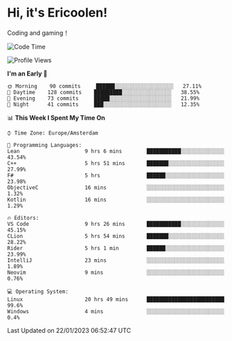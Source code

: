 # Hi, it's Ericoolen!
Coding and gaming！

<!--START_SECTION:waka-->
![Code Time](http://img.shields.io/badge/Code%20Time-640%20hrs%2013%20mins-blue)

![Profile Views](http://img.shields.io/badge/Profile%20Views-0-blue)

**I'm an Early 🐤** 

```text
🌞 Morning    90 commits     ██████░░░░░░░░░░░░░░░░░░░   27.11% 
🌆 Daytime    128 commits    █████████░░░░░░░░░░░░░░░░   38.55% 
🌃 Evening    73 commits     █████░░░░░░░░░░░░░░░░░░░░   21.99% 
🌙 Night      41 commits     ███░░░░░░░░░░░░░░░░░░░░░░   12.35%

```


📊 **This Week I Spent My Time On** 

```text
⌚︎ Time Zone: Europe/Amsterdam

💬 Programming Languages: 
Lean                     9 hrs 6 mins        ███████████░░░░░░░░░░░░░░   43.54% 
C++                      5 hrs 51 mins       ███████░░░░░░░░░░░░░░░░░░   27.99% 
F#                       5 hrs               ██████░░░░░░░░░░░░░░░░░░░   23.98% 
ObjectiveC               16 mins             ░░░░░░░░░░░░░░░░░░░░░░░░░   1.32% 
Kotlin                   16 mins             ░░░░░░░░░░░░░░░░░░░░░░░░░   1.29%

🔥 Editors: 
VS Code                  9 hrs 26 mins       ███████████░░░░░░░░░░░░░░   45.15% 
CLion                    5 hrs 54 mins       ███████░░░░░░░░░░░░░░░░░░   28.22% 
Rider                    5 hrs 1 min         ██████░░░░░░░░░░░░░░░░░░░   23.99% 
IntelliJ                 23 mins             ░░░░░░░░░░░░░░░░░░░░░░░░░   1.89% 
Neovim                   9 mins              ░░░░░░░░░░░░░░░░░░░░░░░░░   0.76%

💻 Operating System: 
Linux                    20 hrs 49 mins      █████████████████████████   99.6% 
Windows                  4 mins              ░░░░░░░░░░░░░░░░░░░░░░░░░   0.4%

```


 Last Updated on 22/01/2023 06:52:47 UTC
<!--END_SECTION:waka-->

